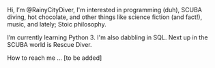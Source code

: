 Hi, I’m @RainyCityDiver, I'm interested in programming (duh), SCUBA diving, hot chocolate, and other things like science fiction (and fact!), music, and lately; Stoic philosophy. 
  
I’m currently learning Python 3. I'm also dabbling in SQL. Next up in the SCUBA world is Rescue Diver.

How to reach me ... [to be added]

<!---
RainyCityDiver/RainyCityDiver is a ✨ special ✨ repository because its `README.md` (this file) appears on your GitHub profile.
You can click the Preview link to take a look at your changes.
--->
